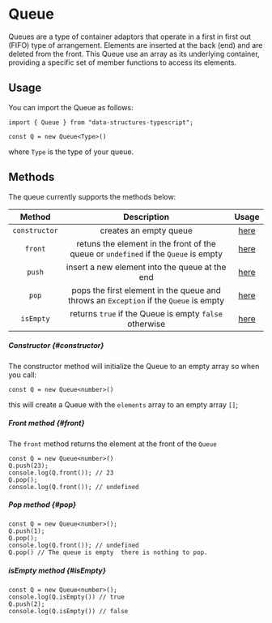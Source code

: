 # Queue

Queues are a type of container adaptors that operate in a first in first out (FIFO) type of arrangement. Elements are inserted at the back (end) and are deleted from the front. This Queue use an array as its underlying container, providing a specific set of member functions to access its elements.

## Usage

You can import the Queue as follows:

```
import { Queue } from "data-structures-typescript";

const Q = new Queue<Type>()
```

where `Type` is the type of your queue.

## Methods

The queue currently supports the methods below:

|    Method     |                                      Description                                      |        Usage         |
| :-----------: | :-----------------------------------------------------------------------------------: | :------------------: |
| `constructor` |                                creates an empty queue                                 | [here](#constructor) |
|    `front`    |  retuns the element in the front of the queue or `undefined` if the `Queue` is empty  |    [here](#front)    |
|    `push`     |                    insert a new element into the queue at the end                     |    [here](#push)     |
|     `pop`     | pops the first element in the queue and throws an `Exception` if the `Queue` is empty |     [here](#pop)     |
|   `isEmpty`   |                returns `true` if the Queue is empty `false` otherwise                 |   [here](#isEmpty)   |

##### Constructor {#constructor}

The constructor method will initialize the Queue to an empty array so when you call:

```
const Q = new Queue<number>()
```

this will create a Queue with the `elements` array to an empty array `[]`;

##### Front method {#front}

The `front` method returns the element at the front of the `Queue`

```
const Q = new Queue<number>()
Q.push(23);
console.log(Q.front()); // 23
Q.pop();
console.log(Q.front()); // undefined
```

##### Pop method {#pop}

```
const Q = new Queue<number>();
Q.push(1);
Q.pop();
console.log(Q.front()); // undefined
Q.pop() // The queue is empty  there is nothing to pop.
```

##### isEmpty method {#isEmpty}

```
const Q = new Queue<number>();
console.log(Q.isEmpty()) // true
Q.push(2);
console.log(Q.isEmpty()) // false
```
